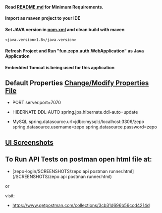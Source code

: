 #### Read [README.md](/README.md) for Minimum Requirements.

#### Import as maven project to your IDE

#### Set JAVA version in [pom.xml](pom.xml) and clean build with maven
	<java.version>1.8</java.version>

#### Refresh Project and Run "fun.zepo.auth.WebApplication" as __Java Application__

#### __Embedded__ Tomcat is being used for this application


## Default Properties [ Change/Modify Properties File](/src/main/resources/application.properties)
*	PORT
		server.port=7070

*	HIBERNATE DDL-AUTO
		spring.jpa.hibernate.ddl-auto=update

*	MySQL 
		spring.datasource.url=jdbc:mysql://localhost:3306/zepo
		spring.datasource.username=zepo
		spring.datasource.password=zepo


## [UI Screenshots](SCREENSHOTS)


## To Run API Tests on postman open html file at:


- [zepo-login/SCREENSHOTS/zepo api postman runner.html](/SCREENSHOTS/zepo api postman runner.html)

or

visit:

- https://www.getpostman.com/collections/3cb31d696b56ccd4214d


